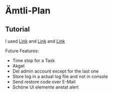 # &Auml;mtli-Plan
## Tutorial
I used [Link](https://www.youtube.com/watch?v=nu_pCVPKzTk&t=162s) and [Link](https://www.youtube.com/watch?v=yQ1fz8LY354) and [Link](https://www.youtube.com/watch?v=YEmdHbQBCSQ)


Future Features:
- Time stop for a Task
- Akget
- Del admin account except for the last one
- Store log in a actual log file and not in console
- Send restore code over E-Mail
- Schöne UI elemente anstat alert